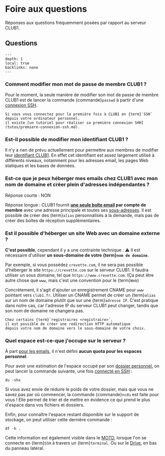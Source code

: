 Foire aux questions
===================

Réponses aux questions fréquemment posées par rapport au serveur CLUB1.

Questions
---------

```{contents}
---
depth: 1
local: true
backlinks: none
---
```

### Comment modifier mon mot de passe de membre CLUB1 ?

Pour le moment, la seule manière de modifier son mot de passe de membre CLUB1
est de lancer la commande {commande}`passwd` à partir d'une [connexion SSH](services/ssh.md).

```{tip}
Si vous vous connectez pour la première fois à CLUB1 en {term}`SSH` depuis votre ordinateur personnel,
il existe [un tutoriel pour réaliser sa première connexion SHH](tutos/premiere-connexion-ssh.md).
```

### Est-il possible de modifier mon identifiant CLUB1 ?

Il n'y a rien de prévu actuellement pour permettre aux membres de modifier leur [identifiant CLUB1](./info/general.md#identifiant).
En effet cet identifiant est assez largement utilisé à différents niveaux,
notamment pour les adresses email, les pages Web statiques et les bases de données.

### Est-ce que je peux héberger mes emails chez CLUB1 avec mon nom de domaine et créer plein d'adresses indépendantes ?

Réponse courte : NON

Réponse longue :
CLUB1 fournit **[une seule boîte email](/services/email.md) par compte de membre**
avec une adresse principale et toutes ses [sous-adresses](services/email.md#sous-adresses).
Il est possible de créer des {term}`alias` personnalisés à la demande,
mais pas de créer des boîtes de réception supplémentaires.


### Est il possible d'héberger un site Web avec un domaine externe ?

**C'est possible**, cependant il y a une contrainte technique :
⚠️ Il est nécessaire d'utiliser **un sous-domaine de votre {term}`nom de domaine`**.

Par exemple, si vous possédez `crevette.com`,
il ne sera pas possible d'héberger le site `https://crevette.com` sur le serveur CLUB1.
Il faudra utiliser un sous domaine, tel que `https://www.crevette.com`.
(Ça peut être autre chose que `www`, mais c'est une convention pour le {term}`Web`)

Concrètement, il s'agit d'ajouter un enregistrement CNAME pour `www` pointant vers `club1.fr`.
Utiliser un CNAME permet de créer un {term}`alias` sur un nom de domaine plutôt que sur une {term}`adresse IP`.
C'est pratique dans notre cas, car l'adresse IP du serveur CLUB1 peut changer,
tandis que son nom de domaine ne changera pas.

```{tip}
Chez certains {term}`registraires <registraire>`,
il est possible de créer une redirection HTTP automatique
depuis votre nom de domaine vers le sous-domaine de votre choix.
```


### Quel espace est-ce-que j'occupe sur le serveur ?

À part [pour les emails](./services/email.md#quotas),
il n'est défini **aucun quota pour les espaces personnel**.

Pour avoir une estimation de l'espace occupé par son [dossier personnel](/info/espace-personnel.md),
on peut lancer la commande suivante, une fois [connecté en SSH](/services/ssh.md) :

    du -shx

Si vous avez envie de réduire le poids de votre dossier,
mais que vous ne savez pas par où commencer,
la commande {commande}`ncdu` est faite pour vous !
Elle permet de trier et de mettre en évidence
ce qui prend le plus d'espace dans vos fichiers et dossiers.

Enfin, pour connaître l'espace restant disponible sur le support de stockage,
on peut utiliser cette dernière commande :

    df -h .

Cette information est également visible dans le [MOTD](https://fr.wikipedia.org/wiki/Message_of_the_Day),
lorsque l'on se connecte en {term}`SSH` à travers un {term}`terminal`.
Ou sur le [Drive](/services/drive.md), en bas du panneau latéral.
